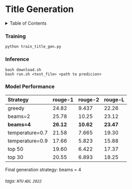 # Title Generation

<!-- TABLE OF CONTENTS -->
<details>
  <summary>Table of Contents</summary>
    <li><a href="#Slot-Tagging">Slot Tagging</a></li>
</details>

### Training
```shell
python train_title_gen.py
```

### Inference
```shell
bash download.sh
bash run.sh <test_file> <path to predicion>
```
### Model Performance

| Strategy        | rouge-1   | rouge-2   | rouge-L   |
|:----------------|-----------|-----------|-----------|
| greedy          | 24.82     | 9.437     | 22.26     |
| beams=2         | 25.78     | 10.25     | 23.12     |
| **beams=4**     | **26.12** | **10.62** | **23.47** |
| temperature=0.7 | 21.58     | 7.665     | 19.30     |
| temperature=0.9 | 17.66     | 5.823     | 15.88     |
| top 50          | 19.60     | 6.422     | 17.37     |
| top 30          | 20.55     | 6.893     | 18.25     |

Final generation strategy: beams = 4

###### tags: `NTU` `ADL` `2022`

